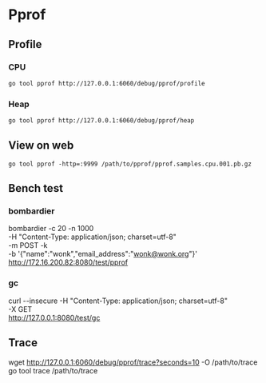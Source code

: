 # Pprof

## Profile
### CPU
```bash
go tool pprof http://127.0.0.1:6060/debug/pprof/profile
```

### Heap
```bash
go tool pprof http://127.0.0.1:6060/debug/pprof/heap
```

## View on web
```
go tool pprof -http=:9999 /path/to/pprof/pprof.samples.cpu.001.pb.gz
```

## Bench test
### bombardier
bombardier -c 20 -n 1000 \
-H "Content-Type: application/json; charset=utf-8" \
-m POST -k \
-b '{"name":"wonk","email_address":"wonk@wonk.org"}' \
http://172.16.200.82:8080/test/pprof

### gc
curl --insecure -H "Content-Type: application/json; charset=utf-8" \
-X GET \
http://127.0.0.1:8080/test/gc


## Trace
wget http://127.0.0.1:6060/debug/pprof/trace?seconds=10 -O /path/to/trace
go tool trace /path/to/trace
